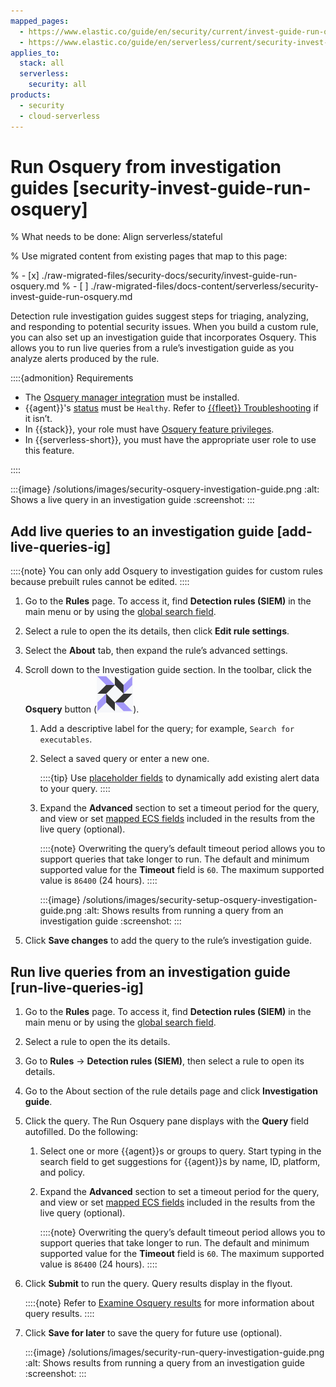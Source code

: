 ```yaml
---
mapped_pages:
  - https://www.elastic.co/guide/en/security/current/invest-guide-run-osquery.html
  - https://www.elastic.co/guide/en/serverless/current/security-invest-guide-run-osquery.html
applies_to:
  stack: all
  serverless:
    security: all
products:
  - security
  - cloud-serverless
---
```


# Run Osquery from investigation guides [security-invest-guide-run-osquery]

% What needs to be done: Align serverless/stateful

% Use migrated content from existing pages that map to this page:

% - [x] ./raw-migrated-files/security-docs/security/invest-guide-run-osquery.md
% - [ ] ./raw-migrated-files/docs-content/serverless/security-invest-guide-run-osquery.md

Detection rule investigation guides suggest steps for triaging, analyzing, and responding to potential security issues. When you build a custom rule, you can also set up an investigation guide that incorporates Osquery. This allows you to run live queries from a rule’s investigation guide as you analyze alerts produced by the rule.

::::{admonition} Requirements
* The [Osquery manager integration](/solutions/security/investigate/manage-integration.md) must be installed.
* {{agent}}'s [status](/reference/fleet/monitor-elastic-agent.md) must be `Healthy`. Refer to [{{fleet}} Troubleshooting](/troubleshoot/ingest/fleet/common-problems.md) if it isn’t.
* In {{stack}}, your role must have [Osquery feature privileges](/solutions/security/investigate/osquery.md).
* In {{serverless-short}}, you must have the appropriate user role to use this feature.

::::


:::{image} /solutions/images/security-osquery-investigation-guide.png
:alt: Shows a live query in an investigation guide
:screenshot:
:::


## Add live queries to an investigation guide [add-live-queries-ig]

::::{note}
You can only add Osquery to investigation guides for custom rules because prebuilt rules cannot be edited.
::::


1. Go to the **Rules** page. To access it, find **Detection rules (SIEM)** in the main menu or by using the [global search field](/explore-analyze/find-and-organize/find-apps-and-objects.md).
2. Select a rule to open the its details, then click **Edit rule settings**.
3. Select the **About** tab, then expand the rule’s advanced settings.
4. Scroll down to the Investigation guide section. In the toolbar, click the **Osquery** button (![Click the Osquery button](/solutions/images/security-osquery-button.png "title =20x20")).

    1. Add a descriptive label for the query; for example, `Search for executables`.
    2. Select a saved query or enter a new one.

        ::::{tip}
        Use [placeholder fields](/solutions/security/investigate/use-placeholder-fields-in-osquery-queries.md) to dynamically add existing alert data to your query.
        ::::

    3. Expand the **Advanced** section to set a timeout period for the query, and view or set [mapped ECS fields](/solutions/security/investigate/osquery.md#osquery-map-fields) included in the results from the live query (optional).

        ::::{note}
        Overwriting the query’s default timeout period allows you to support queries that take longer to run. The default and minimum supported value for the **Timeout** field is `60`. The maximum supported value is `86400` (24 hours).
        ::::


        :::{image} /solutions/images/security-setup-osquery-investigation-guide.png
        :alt: Shows results from running a query from an investigation guide
        :screenshot:
        :::

5. Click **Save changes** to add the query to the rule’s investigation guide.


## Run live queries from an investigation guide [run-live-queries-ig]

1. Go to the **Rules** page. To access it, find **Detection rules (SIEM)** in the main menu or by using the [global search field](/explore-analyze/find-and-organize/find-apps-and-objects.md).
2. Select a rule to open the its details.
3. Go to **Rules** → **Detection rules (SIEM)**, then select a rule to open its details.
4. Go to the About section of the rule details page and click **Investigation guide**.
5. Click the query. The Run Osquery pane displays with the **Query** field autofilled. Do the following:

    1. Select one or more {{agent}}s or groups to query. Start typing in the search field to get suggestions for {{agent}}s by name, ID, platform, and policy.
    2. Expand the **Advanced** section to set a timeout period for the query, and view or set [mapped ECS fields](/solutions/security/investigate/osquery.md#osquery-map-fields) included in the results from the live query (optional).

        ::::{note}
        Overwriting the query’s default timeout period allows you to support queries that take longer to run. The default and minimum supported value for the **Timeout** field is `60`. The maximum supported value is `86400` (24 hours).
        ::::

6. Click **Submit** to run the query. Query results display in the flyout.

    ::::{note}
    Refer to [Examine Osquery results](/solutions/security/investigate/examine-osquery-results.md) for more information about query results.
    ::::

7. Click **Save for later** to save the query for future use (optional).

    :::{image} /solutions/images/security-run-query-investigation-guide.png
    :alt: Shows results from running a query from an investigation guide
    :screenshot:
    :::
